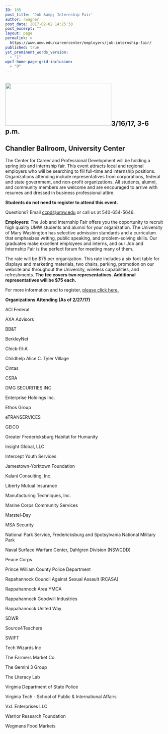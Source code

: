 ```yaml
---
ID: 185
post_title: 'Job &amp; Internship Fair'
author: rwagner
post_date: 2017-02-02 14:25:38
post_excerpt: ""
layout: page
permalink: >
  https://www.umw.edu/careercenter/employers/job-internship-fair/
published: true
yst_prominent_words_version:
  - "1"
wpcf-home-page-grid-inclusion:
  - "0"
---
```

<h2><img class="alignright wp-image-59 " src="http://www.umw.edu/careercenter/wp-content/uploads/sites/41/2016/08/CareerCenterHome-300x121.jpg" width="337" height="136" />3/16/17, 3-6 p.m.</h2>
<h2>Chandler Ballroom, University Center</h2>
<div class="entry-content">

The Center for Career and Professional Development will be holding a spring job and internship fair. This event attracts local and regional employers who will be searching to fill full-time and internship positions. Organizations attending include representatives from corporations, federal and state government, and non-profit organizations. All students, alumni, and community members are welcome and are encouraged to arrive with resumes and dressed in business professional attire.

<strong>Students do not need to register to attend this event.</strong>

Questions? Email ccpd@umw.edu or call us at 540-654-5646.

<strong>Employers: </strong>The Job and Internship Fair offers you the opportunity to recruit high quality UMW students and alumni for your organization. The University of Mary Washington has selective admission standards and a curriculum that emphasizes writing, public speaking, and problem-solving skills. Our graduates make excellent employees and interns, and our Job and Internship Fair is the perfect forum for meeting many of them.

The rate will be $75 per organization. This rate includes a six foot table for displays and marketing materials, two chairs, parking, promotion on our website and throughout the University, wireless capabilities, and refreshments. <strong>The fee covers two representatives. Additional representatives will be $75 each.</strong>

For more information and to register, <a href="https://docs.google.com/forms/d/e/1FAIpQLSdHHh0bvZAVeeycYjtxZrdVcyocyRDu624TnGmgcbbmGflUOA/viewform" target="_blank" rel="nofollow">please click here.</a>

<strong>Organizations Attending (As of 2/27/17)</strong>

ACI Federal

AXA Advisors

BB&amp;T

BerkleyNet

Chick-fil-A

Childhelp Alice C. Tyler Village

Cintas

CSRA

DMG SECURITIES INC

Enterprise Holdings Inc.

Ethos Group

eTRANSERVICES

GEICO

Greater Fredericksburg Habitat for Humanity

Insight Global, LLC

Intercept Youth Services

Jamestown-Yorktown Foundation

Kalani Consulting, Inc.

Liberty Mutual Insurance

Manufacturing Techniques, Inc.

Marine Corps Community Services

Marstel-Day

MSA Security

National Park Service, Fredericksburg and Spotsylvania National Military Park

Naval Surface Warfare Center, Dahlgren Division (NSWCDD)

Peace Corps

Prince William County Police Department

Rapahannock Council Against Sexual Assault (RCASA)

Rappahannock Area YMCA

Rappahannock Goodwill Industries

Rappahannock United Way

SDWR

Source4Teachers

SWIFT

Tech Wizards Inc

The Farmers Market Co.

The Gemini 3 Group

The Literacy Lab

Virginia Department of State Police

Virginia Tech - School of Public &amp; International Affairs

VxL Enterprises LLC

Warrior Research Foundation

Wegmans Food Markets

</div>